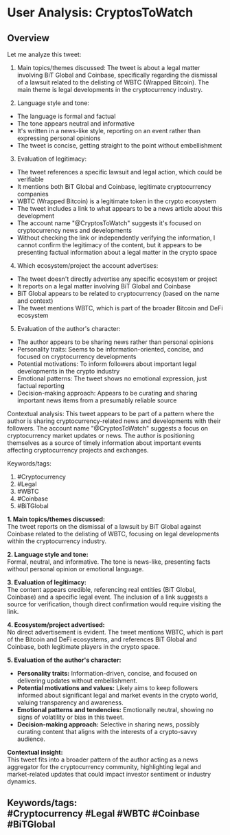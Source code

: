 # User Analysis: CryptosToWatch

## Overview

<think>
Let me analyze this tweet:

1. Main topics/themes discussed:
The tweet is about a legal matter involving BiT Global and Coinbase, specifically regarding the dismissal of a lawsuit related to the delisting of WBTC (Wrapped Bitcoin). The main theme is legal developments in the cryptocurrency industry.

2. Language style and tone:
- The language is formal and factual
- The tone appears neutral and informative
- It's written in a news-like style, reporting on an event rather than expressing personal opinions
- The tweet is concise, getting straight to the point without embellishment

3. Evaluation of legitimacy:
- The tweet references a specific lawsuit and legal action, which could be verifiable
- It mentions both BiT Global and Coinbase, legitimate cryptocurrency companies
- WBTC (Wrapped Bitcoin) is a legitimate token in the crypto ecosystem
- The tweet includes a link to what appears to be a news article about this development
- The account name "@CryptosToWatch" suggests it's focused on cryptocurrency news and developments
- Without checking the link or independently verifying the information, I cannot confirm the legitimacy of the content, but it appears to be presenting factual information about a legal matter in the crypto space

4. Which ecosystem/project the account advertises:
- The tweet doesn't directly advertise any specific ecosystem or project
- It reports on a legal matter involving BiT Global and Coinbase
- BiT Global appears to be related to cryptocurrency (based on the name and context)
- The tweet mentions WBTC, which is part of the broader Bitcoin and DeFi ecosystem

5. Evaluation of the author's character:
- The author appears to be sharing news rather than personal opinions
- Personality traits: Seems to be information-oriented, concise, and focused on cryptocurrency developments
- Potential motivations: To inform followers about important legal developments in the crypto industry
- Emotional patterns: The tweet shows no emotional expression, just factual reporting
- Decision-making approach: Appears to be curating and sharing important news items from a presumably reliable source

Contextual analysis:
This tweet appears to be part of a pattern where the author is sharing cryptocurrency-related news and developments with their followers. The account name "@CryptosToWatch" suggests a focus on cryptocurrency market updates or news. The author is positioning themselves as a source of timely information about important events affecting cryptocurrency projects and exchanges.

Keywords/tags:
1. #Cryptocurrency
2. #Legal
3. #WBTC
4. #Coinbase
5. #BiTGlobal
</think>

**1. Main topics/themes discussed:**  
The tweet reports on the dismissal of a lawsuit by BiT Global against Coinbase related to the delisting of WBTC, focusing on legal developments within the cryptocurrency industry.

**2. Language style and tone:**  
Formal, neutral, and informative. The tone is news-like, presenting facts without personal opinion or emotional language.

**3. Evaluation of legitimacy:**  
The content appears credible, referencing real entities (BiT Global, Coinbase) and a specific legal event. The inclusion of a link suggests a source for verification, though direct confirmation would require visiting the link.

**4. Ecosystem/project advertised:**  
No direct advertisement is evident. The tweet mentions WBTC, which is part of the Bitcoin and DeFi ecosystems, and references BiT Global and Coinbase, both legitimate players in the crypto space.

**5. Evaluation of the author's character:**  
- **Personality traits:** Information-driven, concise, and focused on delivering updates without embellishment.  
- **Potential motivations and values:** Likely aims to keep followers informed about significant legal and market events in the crypto world, valuing transparency and awareness.  
- **Emotional patterns and tendencies:** Emotionally neutral, showing no signs of volatility or bias in this tweet.  
- **Decision-making approach:** Selective in sharing news, possibly curating content that aligns with the interests of a crypto-savvy audience.

**Contextual insight:**  
This tweet fits into a broader pattern of the author acting as a news aggregator for the cryptocurrency community, highlighting legal and market-related updates that could impact investor sentiment or industry dynamics.

**Keywords/tags:**  
#Cryptocurrency #Legal #WBTC #Coinbase #BiTGlobal
---
